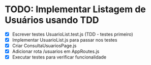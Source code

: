 # TODO: Implementar Listagem de Usuários usando TDD

- [x] Escrever testes UsuarioList.test.js (TDD - testes primeiro)
- [x] Implementar UsuarioList.js para passar nos testes
- [x] Criar ConsultaUsuariosPage.js
- [x] Adicionar rota /usuarios em AppRoutes.js
- [x] Executar testes para verificar funcionalidade
